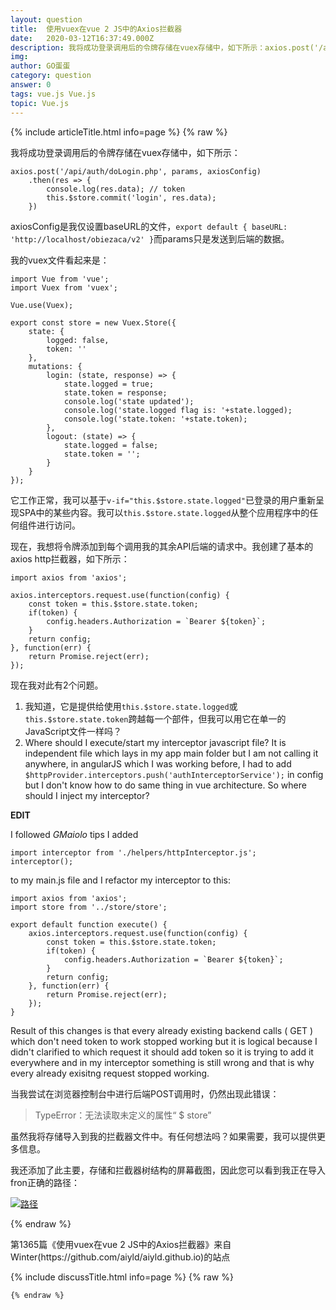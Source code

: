 ```yaml
---
layout: question
title:  使用vuex在vue 2 JS中的Axios拦截器
date:   2020-03-12T16:37:49.000Z
description: 我将成功登录调用后的令牌存储在vuex存储中，如下所示：axios.post('/api/auth/doLogin.php', params, axi...
img: 
author: GO蛋蛋
category: question
answer: 0
tags: vue.js Vue.js
topic: Vue.js
---
```

<div class="article-root">
  <div class="article">
    {% include articleTitle.html info=page %}
    {% raw %}
    <div class="article-content"><p><font style="vertical-align: inherit;"><font style="vertical-align: inherit;">我将成功登录调用后的令牌存储在vuex存储中，如下所示：</font></font></p>

<pre><code>axios.post('/api/auth/doLogin.php', params, axiosConfig)<font></font>
    .then(res =&gt; {<font></font>
        console.log(res.data); // token<font></font>
        this.$store.commit('login', res.data);<font></font>
    })<font></font>
</code></pre>

<p><font style="vertical-align: inherit;"><font style="vertical-align: inherit;">axiosConfig是我仅设置baseURL的文件，</font></font><code>export default { baseURL: 'http://localhost/obiezaca/v2' }</code><font style="vertical-align: inherit;"><font style="vertical-align: inherit;">而params只是发送到后端的数据。</font></font></p>

<p><font style="vertical-align: inherit;"><font style="vertical-align: inherit;">我的vuex文件看起来是：</font></font></p>

<pre><code>import Vue from 'vue';<font></font>
import Vuex from 'vuex';<font></font>
<font></font>
Vue.use(Vuex);<font></font>
<font></font>
export const store = new Vuex.Store({<font></font>
    state: {<font></font>
        logged: false,<font></font>
        token: ''<font></font>
    },<font></font>
    mutations: {<font></font>
        login: (state, response) =&gt; {<font></font>
            state.logged = true;<font></font>
            state.token = response;<font></font>
            console.log('state updated');<font></font>
            console.log('state.logged flag is: '+state.logged);<font></font>
            console.log('state.token: '+state.token);<font></font>
        },<font></font>
        logout: (state) =&gt; {<font></font>
            state.logged = false;<font></font>
            state.token = '';<font></font>
        }<font></font>
    }<font></font>
});<font></font>
</code></pre>

<p><font style="vertical-align: inherit;"><font style="vertical-align: inherit;">它工作正常，我可以基于</font></font><code>v-if="this.$store.state.logged"</code><font style="vertical-align: inherit;"><font style="vertical-align: inherit;">已登录的用户</font><font style="vertical-align: inherit;">重新呈现SPA中的某些内容</font><font style="vertical-align: inherit;">。</font><font style="vertical-align: inherit;">我可以</font></font><code>this.$store.state.logged</code><font style="vertical-align: inherit;"><font style="vertical-align: inherit;">从整个应用程序中的任何组件</font><font style="vertical-align: inherit;">进行访问</font><font style="vertical-align: inherit;">。</font></font></p>

<p><font style="vertical-align: inherit;"><font style="vertical-align: inherit;">现在，我想将令牌添加到每个调用我的其余API后端的请求中。</font><font style="vertical-align: inherit;">我创建了基本的axios http拦截器，如下所示：</font></font></p>

<pre><code>import axios from 'axios';<font></font>
<font></font>
axios.interceptors.request.use(function(config) {<font></font>
    const token = this.$store.state.token;<font></font>
    if(token) {<font></font>
        config.headers.Authorization = `Bearer ${token}`;<font></font>
    }<font></font>
    return config;<font></font>
}, function(err) {<font></font>
    return Promise.reject(err);<font></font>
});<font></font>
</code></pre>

<p><font style="vertical-align: inherit;"><font style="vertical-align: inherit;">现在我对此有2个问题。</font></font></p>

<ol>
<li><font style="vertical-align: inherit;"><font style="vertical-align: inherit;">我知道，它是提供给使用</font></font><code>this.$store.state.logged</code><font style="vertical-align: inherit;"><font style="vertical-align: inherit;">或</font></font><code>this.$store.state.token</code><font style="vertical-align: inherit;"><font style="vertical-align: inherit;">跨越每一个部件，但我可以用它在单一的JavaScript文件一样吗？</font></font></li>
<li>Where should I execute/start my interceptor javascript file? It is independent file which lays in my app main folder but I am not calling it anywhere, in angularJS which I was working before, I had to add <code>$httpProvider.interceptors.push('authInterceptorService');</code> in config but I don't know how to do same thing in vue architecture. So where should I inject my interceptor?</li>
</ol>

<p><strong>EDIT</strong></p>

<p>I followed <em>GMaiolo</em> tips I added </p>

<pre><code>import interceptor from './helpers/httpInterceptor.js';<font></font>
interceptor();<font></font>
</code></pre>

<p>to my main.js file and I refactor my interceptor to this:</p>

<pre><code>import axios from 'axios';<font></font>
import store from '../store/store';<font></font>
<font></font>
export default function execute() {<font></font>
    axios.interceptors.request.use(function(config) {<font></font>
        const token = this.$store.state.token;<font></font>
        if(token) {<font></font>
            config.headers.Authorization = `Bearer ${token}`;<font></font>
        }<font></font>
        return config;<font></font>
    }, function(err) {<font></font>
        return Promise.reject(err);<font></font>
    });<font></font>
}<font></font>
</code></pre>

<p>Result of this changes is that every already existing backend calls ( GET ) which don't need token to work stopped working but it is logical because I didn't clarified to which request it should add token so it is trying to add it everywhere and in my interceptor something is still wrong and that is why every already exisitng request stopped working.</p>

<p><font style="vertical-align: inherit;"><font style="vertical-align: inherit;">当我尝试在浏览器控制台中进行后端POST调用时，仍然出现此错误：</font></font></p>

<blockquote>
  <p><font style="vertical-align: inherit;"><font style="vertical-align: inherit;">TypeError：无法读取未定义的属性“ $ store”</font></font></p>
</blockquote>

<p><font style="vertical-align: inherit;"><font style="vertical-align: inherit;">虽然我将存储导入到我的拦截器文件中。</font><font style="vertical-align: inherit;">有任何想法吗？</font><font style="vertical-align: inherit;">如果需要，我可以提供更多信息。</font></font></p>

<p><font style="vertical-align: inherit;"><font style="vertical-align: inherit;">我还添加了此主要，存储和拦截器树结构的屏幕截图，因此您可以看到我正在导入fron正确的路径：</font></font></p>

<p><a href="https://www.samyoc.com//uploads/users/14077/images/thumbnails/1584030941887.png" data-src="https://www.samyoc.com//uploads/users/14077/images/1584030941887.png" rel="noreferrer"><img src="https://i.stack.imgur.com/QuTEB.png" alt="路径"></a></p></div>
    {% endraw %}
  </div>
  <p class="winter_mark">第1365篇《使用vuex在vue 2 JS中的Axios拦截器》来自Winter(https://github.com/aiyld/aiyld.github.io)的站点</p>
  <div class="discuss-wrapper">
    {% include discussTitle.html info=page %}
    {% raw %}
    
    {% endraw %}
  </div>
<div>
